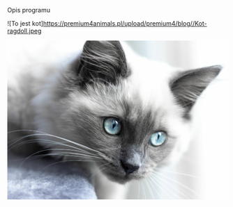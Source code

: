 Opis programu

![To jest kot]https://premium4animals.pl/upload/premium4/blog//Kot-ragdoll.jpeg

![To jest kot](Kot-ragdoll.jpeg)
